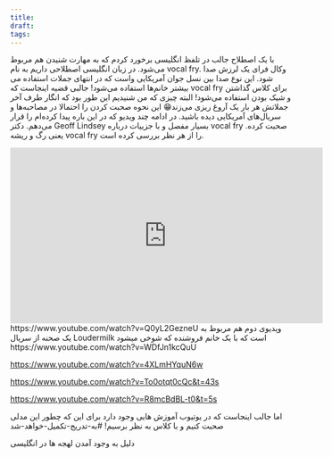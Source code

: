```yaml
---
title: 
draft: 
tags:
---
```

با یک اصطلاح جالب در تلفظ انگلیسی برخورد کردم که به مهارت شنیدن هم مربوط می‌شود.
در زبان انگلیسی اصطلاحی داریم به نام vocal fry. وکال فرای یک لرزش صدا است که در انتهای جملات استفاده می‌‎شود. این نوع صدا بین نسل جوان آمریکایی و بیشتر خانم‌ها استفاده می‌شود!
جالبی قضیه اینجاست که vocal fry برای کلاس گذاشتن و شیک بودن استفاده می‌شود! البته چیزی که من شنیدیم این طور بود که انگار طرف آخر جملاتش هر بار یک آروغ ریزی می‌زند😁
این نحوه صحبت کردن را احتمالا در مصاحبه‌ها و سریال‌های آمریکایی دیده باشید. در ادامه چند ویدیو که در این باره پیدا کرده‌ام را قرار می‌دهم.
دکتر Geoff Lindsey بسیار مفصل و با جزییات درباره vocal fry صحبت کرده. یعنی رگ و ریشه vocal fry را از هر نظر بررسی کرده است.
<iframe width="560" height="315" src="https://www.youtube.com/embed/Q0yL2GezneU?si=ZRNKtHgglOM43H4z" title="YouTube video player" frameborder="0" allow="accelerometer; autoplay; clipboard-write; encrypted-media; gyroscope; picture-in-picture; web-share" referrerpolicy="strict-origin-when-cross-origin" allowfullscreen></iframe>
https://www.youtube.com/watch?v=Q0yL2GezneU
ویدیوی دوم هم مربوط به یک صحنه از سریال Loudermilk است که با یک خانم فروشنده که  شوخی میشود
https://www.youtube.com/watch?v=WDfJn1kcQuU

https://www.youtube.com/watch?v=4XLmHYquN6w

https://www.youtube.com/watch?v=To0otqt0cQc&t=43s

https://www.youtube.com/watch?v=R8mcBdBL-t0&t=5s


اما جالب اینجاست که در یوتیوب آموزش هایی وجود دارد برای این که چطور این مدلی صحبت کنیم و با کلاس به نظر برسیم!
#به-تدریج-تکمیل-خواهد-شد 

دلیل به وجود آمدن لهجه ها در انگلیسی